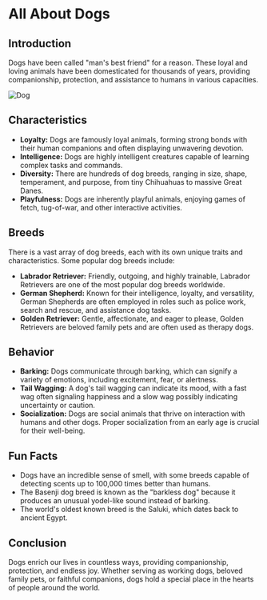 # All About Dogs

## Introduction
Dogs have been called "man's best friend" for a reason. These loyal and loving animals have been domesticated for thousands of years, providing companionship, protection, and assistance to humans in various capacities.

![Dog](https://encrypted-tbn2.gstatic.com/licensed-image?q=tbn:ANd9GcTJFH4bV-7xj2yjOYDhDOKASiEgLFaUKt7ZhjPBzk1cKtIXmXEkpExCx_60PAhavaTfzA7l4ke_sBNx75Y)

## Characteristics
- **Loyalty:** Dogs are famously loyal animals, forming strong bonds with their human companions and often displaying unwavering devotion.
- **Intelligence:** Dogs are highly intelligent creatures capable of learning complex tasks and commands.
- **Diversity:** There are hundreds of dog breeds, ranging in size, shape, temperament, and purpose, from tiny Chihuahuas to massive Great Danes.
- **Playfulness:** Dogs are inherently playful animals, enjoying games of fetch, tug-of-war, and other interactive activities.

## Breeds
There is a vast array of dog breeds, each with its own unique traits and characteristics. Some popular dog breeds include:
- **Labrador Retriever:** Friendly, outgoing, and highly trainable, Labrador Retrievers are one of the most popular dog breeds worldwide.
- **German Shepherd:** Known for their intelligence, loyalty, and versatility, German Shepherds are often employed in roles such as police work, search and rescue, and assistance dog tasks.
- **Golden Retriever:** Gentle, affectionate, and eager to please, Golden Retrievers are beloved family pets and are often used as therapy dogs.

## Behavior
- **Barking:** Dogs communicate through barking, which can signify a variety of emotions, including excitement, fear, or alertness.
- **Tail Wagging:** A dog's tail wagging can indicate its mood, with a fast wag often signaling happiness and a slow wag possibly indicating uncertainty or caution.
- **Socialization:** Dogs are social animals that thrive on interaction with humans and other dogs. Proper socialization from an early age is crucial for their well-being.

## Fun Facts
- Dogs have an incredible sense of smell, with some breeds capable of detecting scents up to 100,000 times better than humans.
- The Basenji dog breed is known as the "barkless dog" because it produces an unusual yodel-like sound instead of barking.
- The world's oldest known breed is the Saluki, which dates back to ancient Egypt.

## Conclusion
Dogs enrich our lives in countless ways, providing companionship, protection, and endless joy. Whether serving as working dogs, beloved family pets, or faithful companions, dogs hold a special place in the hearts of people around the world.
